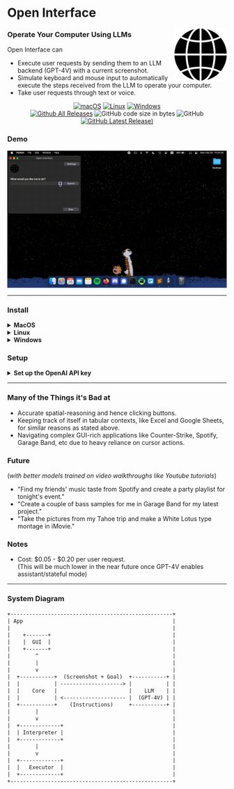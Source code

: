 # Open Interface

<picture>
	<img src="assets/icon.png" align="right" alt="Open Interface Logo" width="120" height="120">
</picture>

### Operate Your Computer Using LLMs

Open Interface can
- Execute user requests by sending them to an LLM backend (GPT-4V) with a current screenshot.
- Simulate keyboard and mouse input to automatically execute the steps received from the LLM to operate your computer.
- Take user requests through text or voice.

<div align="center">

  [![macOS](https://img.shields.io/badge/mac%20os-000000?style=for-the-badge&logo=apple&logoColor=white)](https://github.com/AmberSahdev/Open-Interface?tab=readme-ov-file#install)
  [![Linux](https://img.shields.io/badge/Linux-FCC624?style=for-the-badge&logo=linux&logoColor=black)](https://github.com/AmberSahdev/Open-Interface?tab=readme-ov-file#install)
  [![Windows](https://img.shields.io/badge/Windows-0078D6?style=for-the-badge&logo=windows&logoColor=white)](https://github.com/AmberSahdev/Open-Interface?tab=readme-ov-file#install)
  <br>
  [![Github All Releases](https://img.shields.io/github/downloads/AmberSahdev/Open-Interface/total.svg)]((https://github.com/AmberSahdev/Open-Interface/releases/latest))
  ![GitHub code size in bytes](https://img.shields.io/github/languages/code-size/AmberSahdev/Open-Interface)
  ![GitHub](https://img.shields.io/github/license/AmberSahdev/Open-Interface) 
  [![GitHub Latest Release)](https://img.shields.io/github/v/release/AmberSahdev/Open-Interface)](https://github.com/AmberSahdev/Open-Interface/releases/latest)

</div>

### Demo
![Simple Demo Placeholder](assets/Simple_Bottom_of_Wikipedia-Sped-up-2x.gif)

<hr>

### Install
<details>
    <summary><b>MacOS</b></summary>
    <ul>
        <li>Download the MacOS binary from the latest <a href="https://github.com/AmberSahdev/Open-Interface/releases/latest">release</a>.</li>
        <li>Unzip the file and move Open Interface to the Applications Folder.<br><br> 
            <img src="assets/macos_unzip_move_to_applications.png" width="350" style="border-radius: 10px;
    border: 3px solid black;">
        </li>
        <br>
        <li>
            Launch the app from the Applications folder.<br>
            You might face the standard Mac <i>"Open Interface cannot be opened" error</i>.<br><br>
            <img src="assets/macos_unverified_developer.png" width="200" style="border-radius: 10px;
    border: 3px solid black;"><br>
            In that case, press <b><i>"Cancel"</i></b>.<br>
            Then go to <b>System Preferences -> Security and Privacy -> Open Anyway.</b><br><br>
            <img src="assets/macos_system_preferences.png" width="100" style="border-radius: 10px;
    border: 3px solid black;"> &nbsp; 
            <img src="assets/macos_security.png" width="100" style="border-radius: 10px;
    border: 3px solid black;"> &nbsp;
            <img src="assets/macos_open_anyway.png" width="400" style="border-radius: 10px;
    border: 3px solid black;"> 
        </li>
        <br>
        <li>
        Lastly, Open Interface will also need Accessibility access to use your keyboard and mouse for you, and Screen Recording access to take a screenshot to assess its progress.<br><br>
        <img src="assets/macos_accessibility.png" width="400" style="margin: 5px; border-radius: 10px;
    border: 3px solid black;"><br>
        <img src="assets/macos_screen_recording.png" width="400" style="margin: 5px; border-radius: 10px;
    border: 3px solid black;">
        </li>
        <li>Checkout the <a href="https://github.com/AmberSahdev/Open-Interface?tab=readme-ov-file#setup">Setup</a> section to connect Open Interface to LLMs (OpenAI GPT-4V)</li>
    </ul>
</details>
<details>
    <summary><b>Linux</b></summary>
    <ul>
        <li>Linux binary has been tested on Ubuntu 20.04 so far.</li>
        <li>Download the Linux zip file from the latest <a href="https://github.com/AmberSahdev/Open-Interface/releases/latest">release</a>.</li>
        <li>
            Extract the executable and run it from the Terminal via <br>
            <code>./Open\ Interface</code>
        </li>
    </ul>
</details>
<details>
    <summary><b>Windows</b></summary>
    <ul>
      <li>Windows binary has been tested on Windows 10.</li>
      <li>Download the Windows zip file from the latest <a href="https://github.com/AmberSahdev/Open-Interface/releases/latest">release</a>.</li>
      <li>
          Unzip the folder, move the exe to the desired location, double click to open, and voila.
      </li>
    </ul>
</details>


### Setup
<details>
    <summary><b>Set up the OpenAI API key</b></summary>

- Get your OpenAI API key
  - Open Interface needs access to GPT-4V to perform user requests. GPT-4V keys can be downloaded from your [OpenAI account](https://platform.openai.com/).
  - [Follow the steps here](https://help.openai.com/en/articles/8264644-what-is-prepaid-billing) to add balance to your OpenAI account. To unlock GPT-4V a minimum payment of $5 is needed.
  - [More info](https://help.openai.com/en/articles/7102672-how-can-i-access-gpt-4)
- Save the API key in Open Interface settings
  - In Open Interface, go to the Settings menu on the top right and enter the key you received from OpenAI into the text field like so: <br>
  <br>
  <picture>
	<img src="assets/set_openai_api_key.png" align="middle" alt="Set API key in settings" width="400">
  </picture><br>
  <br>
  - After setting the API key for the first time you'll need to restart the app.

</details>

<hr>

### Many of the Things it's Bad at

- Accurate spatial-reasoning and hence clicking buttons.
- Keeping track of itself in tabular contexts, like Excel and Google Sheets, for similar reasons as stated above.
- Navigating complex GUI-rich applications like Counter-Strike, Spotify, Garage Band, etc due to heavy reliance on cursor actions.


### Future 
(*with better models trained on video walkthroughs like Youtube tutorials*)
- "Find my friends' music taste from Spotify and create a party playlist for tonight's event."
- "Create a couple of bass samples for me in Garage Band for my latest project."
- "Take the pictures from my Tahoe trip and make a White Lotus type montage in iMovie."

### Notes
- Cost: $0.05 - $0.20 per user request.<br>
(This will be much lower in the near future once GPT-4V enables assistant/stateful mode)

<hr>

### System Diagram 
```
+----------------------------------------------------+
| App                                                |
|                                                    |
|    +-------+                                       |
|    |  GUI  |                                       |
|    +-------+                                       |
|        ^                                           |
|        |                                           |
|        v                                           |
|  +-----------+  (Screenshot + Goal)  +-----------+ |
|  |           | --------------------> |           | |
|  |    Core   |                       |    LLM    | |
|  |           | <-------------------- |  (GPT-4V) | |
|  +-----------+    (Instructions)     +-----------+ |
|        |                                           |
|        v                                           |
|  +-------------+                                   |
|  | Interpreter |                                   |
|  +-------------+                                   |
|        |                                           |
|        v                                           |
|  +-------------+                                   |
|  |   Executor  |                                   |
|  +-------------+                                   |
+----------------------------------------------------+
```